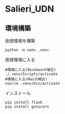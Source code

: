 # Salieri_UDN 


## 環境構築
仮想環境を構築
```
python -m venv .venv
```
仮想環境に入る
```
#環境に入る(Windowsの場合)
./.venv/Scripts/activate
#環境に入る(Macの場合)
source .venv/bin/activate
```
インストール
```
pip install flask
pip install gunicorn
```